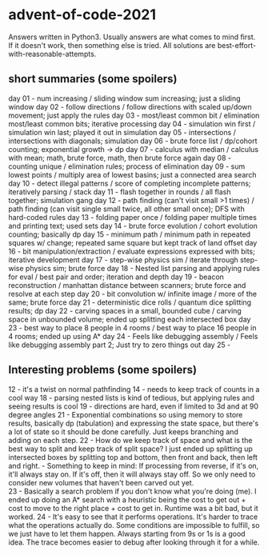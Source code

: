 # advent-of-code-2021

Answers written in Python3. Usually answers are what comes 
to mind first. If it doesn't work, then something else is tried.
All solutions are best-effort-with-reasonable-attempts.

## short summaries (some spoilers)
day 01 - num increasing / sliding window sum increasing; just a sliding window
day 02 - follow directions / follow directions with scaled up/down movement; just apply the rules
day 03 - most/least common bit / elimination most/least common bits; iterative processing
day 04 - simulation win first / simulation win last; played it out in simulation
day 05 - intersections / intersections with diagonals; simulation
day 06 - brute force list / dp/cohort counting; exponential growth -> dp
day 07 - calculus with median / calculus with mean; math, brute force, math, then brute force again
day 08 - counting unique / elimination rules; process of elimination 
day 09 - sum lowest points / multiply area of lowest basins; just a connected area search
day 10 - detect illegal patterns / score of completing incomplete patterns; iteratively parsing / stack
day 11 - flash together in rounds / all flash together; simulation gang
day 12 - path finding (can't visit small >1 times) / path finding (can visit single small twice, all other small once); DFS with hard-coded rules
day 13 - folding paper once / folding paper multiple times and printing text; used sets
day 14 - brute force evolution / cohort evolution counting; basically dp
day 15 - minimum path / minimum path in repeated squares w/ change; repeated same square but kept track of land offset
day 16 - bit manipulation/extraction / evaluate expressions expressed with bits; iterative development
day 17 - step-wise physics sim / iterate through step-wise physics sim; brute force
day 18 - Nested list parsing and applying rules for eval / best pair and order; iteration and depth
day 19 - beacon reconstruction / manhattan distance between scanners; brute force and resolve at each step
day 20 - bit convolution w/ infinite image / more of the same; brute force
day 21 - deterministic dice rolls / quantum dice splitting results; dp
day 22 - carving spaces in a small, bounded cube / carving space in unbounded volume; ended up splitting each intersected box
day 23 - best way to place 8 people in 4 rooms / best way to place 16 people in 4 rooms; ended up using A*
day 24 - Feels like debugging assembly / Feels like debugging assembly part 2; Just try to zero things out
day 25 - 


## Interesting problems (some spoilers)
12 - it's a twist on normal pathfinding
14 - needs to keep track of counts in a cool way
18 - parsing nested lists is kind of tedious, but applying rules and seeing results is cool
19 - directions are hard, even if limited to 3d and at 90 degree angles
21 - Exponential combinations so using memory to store results, basically dp (tabulation) and expressing the state space, but there's a lot of state so it should be done carefully. Just keeps branching and adding on each step. 
22 - How do we keep track of space and what is the best way to split and keep track of split space? I just ended up splitting up intersected boxes by splitting top and bottom, then front and back, then left and right. - Something to keep in mind: If processing from reverse, if it's on, it'll always stay on. If it's off, then it will always stay off. So we only need to consider new volumes that haven't been carved out yet.  
23 - Basically a search problem if you don't know what you're doing (me). I ended up doing an A* search with a heuristic being the cost to get out + cost to move to the right place + cost to get in. Runtime was a bit bad, but it worked.
24 - It's easy to see that it performs operations. It's harder to trace what the operations actually do. Some conditions are impossible to fulfill, so we just have to let them happen. Always starting from 9s or 1s is a good idea. The trace becomes easier to debug after looking through it for a while. 